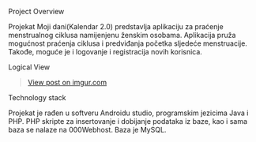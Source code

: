 Project Overview

Projekat Moji dani(Kalendar 2.0) predstavlja aplikaciju za praćenje menstrualnog ciklusa namijenjenu ženskim osobama. Aplikacija pruža mogućnost praćenja ciklusa i predviđanja početka sljedeće menstruacije. Takođe, moguće je i logovanje i registracija novih korisnica.

Logical View 


<blockquote class="imgur-embed-pub" lang="en" data-id="gGwQACs"><a href="//imgur.com/gGwQACs">View post on imgur.com</a></blockquote><script async src="//s.imgur.com/min/embed.js" charset="utf-8"></script>
     
     
Technology stack



Projekat je rađen u softveru Androidu studio, programskim jezicima Java i PHP.  PHP skripte za insertovanje i dobijanje podataka iz baze, kao i sama baza se nalaze na 000Webhost. Baza je MySQL.
